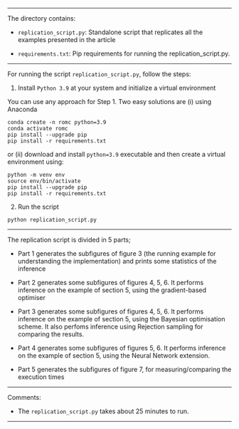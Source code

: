 ***

The directory contains:

- `replication_script.py`: Standalone script that replicates all the examples presented in the article

- `requirements.txt`: Pip requirements for running the replication_script.py.

***

For running the script `replication_script.py`, follow the steps:

1. Install `Python 3.9` at your system and initialize a virtual environment

You can use any approach for Step 1. Two easy solutions are (i) using Anaconda 

```
conda create -n romc python=3.9
conda activate romc
pip install --upgrade pip
pip install -r requirements.txt
```

or (ii) download and install `python=3.9` executable and then create a virtual environment using:

```
python -m venv env
source env/bin/activate
pip install --upgrade pip
pip install -r requirements.txt
```

2. Run the script

`python replication_script.py`

***

The replication script is divided in 5 parts;

- Part 1 generates the subfigures of figure 3 (the running example for understanding the implementation) and prints some statistics of the inference

- Part 2 generates some subfigures of figures 4, 5, 6. It performs inference on the example of section 5, using the gradient-based optimiser

- Part 3 generates some subfigures of figures 4, 5, 6. It performs inference on the example of section 5, using the Bayesian optimisation scheme. It also perfoms inference using Rejection sampling for comparing the results.

- Part 4 generates some subfigures of figures 5, 6. It performs inference on the example of section 5, using the Neural Network extension.

- Part 5 generates the subfigures of figure 7, for measuring/comparing the execution times

***

Comments:

- The `replication_script.py` takes about 25 minutes to run.

***
